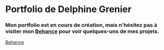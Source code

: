 # Portfolio de Delphine Grenier 
### Mon portfolio est en cours de création, mais n'hésitez pas à visiter mon [Behance](www.behance.net/delphinegrenier) pour voir quelques-uns de mes projets.

[Behance](www.behance.net/delphinegrenier)

